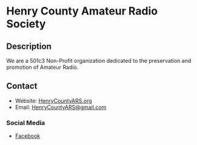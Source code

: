 # Henry County Amateur Radio Society

## Description
We are a 501c3 Non-Profit organization dedicated to the preservation and promotion of Amateur Radio. 

## Contact
* Website: [HenryCountyARS.org](https://henrycountyars.org)
* Email: [HenryCountyARS@gmail.com](mailto://henrycountyars@gmail.com)

### Social Media
* [Facebook](https://www.facebook.com/groups/1599063946991982)
